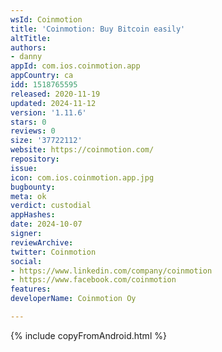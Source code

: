 ```yaml
---
wsId: Coinmotion
title: 'Coinmotion: Buy Bitcoin easily'
altTitle: 
authors:
- danny
appId: com.ios.coinmotion.app
appCountry: ca
idd: 1518765595
released: 2020-11-19
updated: 2024-11-12
version: '1.11.6'
stars: 0
reviews: 0
size: '37722112'
website: https://coinmotion.com/
repository: 
issue: 
icon: com.ios.coinmotion.app.jpg
bugbounty: 
meta: ok
verdict: custodial
appHashes: 
date: 2024-10-07
signer: 
reviewArchive: 
twitter: Coinmotion
social:
- https://www.linkedin.com/company/coinmotion
- https://www.facebook.com/coinmotion
features: 
developerName: Coinmotion Oy

---
```


{% include copyFromAndroid.html %}

